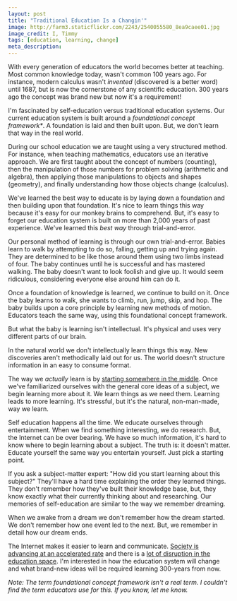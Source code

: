 ```yaml
---
layout: post
title: "Traditional Education Is a Changin'"
image: http://farm3.staticflickr.com/2243/2540055580_8ea9caee01.jpg
image_credit: I, Timmy
tags: [education, learning, change]
meta_description: 
---
```


With every generation of educators the world becomes better at teaching. Most common knowledge today, wasn't common 100 years ago. For instance, modern calculus wasn't _invented_ (discovered is a better word) until 1687, but is now the cornerstone of any scientific education. 300 years ago the concept was brand new but now it's a requirement!

I'm fascinated by self-education versus traditional education systems. Our current education system is built around a _foundational concept framework*_. A foundation is laid and then built upon. But, we don't learn that way in the real world.

During our school education we are taught using a very structured method. For instance, when teaching mathematics, educators use an iterative approach. We are first taught about the concept of numbers (counting), then the manipulation of those numbers for problem solving (arithmetic and algebra), then applying those manipulations to objects and shapes (geometry), and finally understanding how those objects change (calculus).

We've learned the best way to educate is by laying down a foundation and then building upon that foundation. It's nice to learn things this way because it's easy for our monkey brains to comprehend. But, it's easy to forget our education system is built on more than 2,000 years of past experience. We've learned this _best way_ through trial-and-error.

Our personal method of learning is through our own trial-and-error. Babies learn to walk by attempting to do so, falling, getting up and trying again. They are determined to be like those around them using two limbs instead of four. The baby continues until he is successful and has mastered walking. The baby doesn't want to look foolish and give up. It would seem ridiculous, considering everyone else around him can do it.

Once a foundation of knowledge is learned, we continue to build on it. Once the baby learns to walk, she wants to climb, run, jump, skip, and hop. The baby builds upon a core principle by learning new methods of motion. Educators teach the same way, using this foundational concept framework. 

But what the baby is learning isn't intellectual. It's physical and uses very different parts of our brain.

In the natural world we don't intellectually learn things this way. New discoveries aren't methodically laid out for us. The world doesn't structure information in an easy to consume format. 

The way we _actually_ learn is by [starting somewhere in the middle][5]. Once we've familiarized ourselves with the general core ideas of a subject, we begin learning more about it. We learn things as we need them. Learning leads to more learning. It's stressful, but it's the natural, non-man-made, way we learn.

Self education happens all the time. We educate ourselves through entertainment. When we find something interesting, we do research. But, the Internet can be over bearing. We have so much information, it's hard to know where to begin learning about a subject. The truth is: it doesn't matter. Educate yourself the same way you entertain yourself. Just pick a starting point.

If you ask a subject-matter expert: "How did you start learning about this subject?" They'll have a hard time explaining the order they learned things. They don't remember how they've built their knowledge base, but, they know exactly what their currently thinking about and researching. Our memories of self-education are similar to the way we remember dreaming.

When we awake from a dream we don't remember how the dream started. We don't remember how one event led to the next. But, we remember in detail how our dream ends.

The Internet makes it easier to learn and communicate. [Society is advancing at an accelerated rate][3] and there is a [lot of disruption in the education space][4]. I'm interested in how the education system will change and what brand-new ideas will be required learning 300-years from now.

_Note: The term _foundational concept framework_ isn't a real term. I couldn't find the term educators use for this. If you know, let me know._

[1]: http://www.chrisbrogan.com/106/
[2]: http://tommy.ismy.name/
[3]: http://www.time.com/time/magazine/article/0,9171,997268,00.html
[4]: http://innovator.synergiseducation.com/article.php?title=Disruptions_In_Today's_Educational_Space&id=8
[5]: http://www.programmableplanet.com/author.asp?section_id=2016&doc_id=242464
